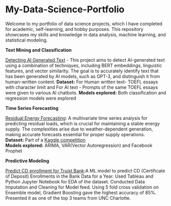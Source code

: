 # My-Data-Science-Portfolio

Welcome to my portfolio of data science projects, which I have completed for academic, self-learning, and hobby purposes. This repository showcases my skills and knowledge in data analysis, machine learning, and statistical modeling.

**Text Mining and Classification**

[Detecting AI Generated Text](https://github.com/manasisuryavanshi99/detect_ai_generated_text) - This project aims to detect AI-generated text using a combination of techniques, including BERT embeddings, linguistic features, and vector similarity. The goal is to accurately identify text that has been generated by AI models, such as GPT-3, and distinguish it from human-written content.
**Dataset:** For Human written text- TOEFL essays with character limit and For AI text - Prompts of the same TOEFL essays were given to various AI chatbots.
**Models explored:** Both classification and regression models were explored

**Time Series Forecasting**

[Residual Energy Forecasting](https://github.com/manasisuryavanshi99/Energy-Forecasting): A multivariate time series analysis for predicting residual loads, which is crucial for maintaining a stable energy supply. The complexities arise due to weather-dependent generation, making accurate forecasts essential for proper supply operations. <br>
**Dataset:** Part of a [Kaggle competition](https://www.kaggle.com/competitions/energy-forecasting-data-challenge) <br>
**Models explored:** ARIMA, VAR(Vector Autoregression) and Facebook Prophet <br>

**Predictive Modeling**

[Predict CD enrollment for Truist Bank](https://drive.google.com/file/d/1-9GRuvdmXsJkQzOo9zfhsOLVzeKPQw7X/view):A ML model to predict CD (Certificate of Deposit) Enrollments in the Bank Data for a Year. Used Tableau and Python Jupyter Notebook for EDA of the dataset. Conducted Data Imputation and Cleaning for Model feed. Using 5 fold cross validation on Ensemble model, Gradient Boosting gave the highest accuracy of 85%. Presented it as one of the top 3 teams from UNC Charlotte.
